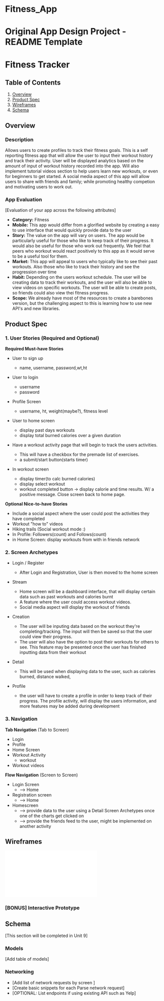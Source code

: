 # Fitness_App
Original App Design Project - README Template
===

# Fitness Tracker

## Table of Contents
1. [Overview](#Overview)
1. [Product Spec](#Product-Spec)
1. [Wireframes](#Wireframes)
2. [Schema](#Schema)

## Overview
### Description
Allows users to create profiles to track their fitness goals. This is a self reporting fitness app that will allow the user to input their workout history and track their activity. User will be displayed analytics based on the amount of input of workout history recorded into the app. Will also implement tutorial videos section to help users learn new workouts, or even for beginners to get started. A social media aspect of this app will allow users to share with friends and family; while promoting healthy competion and motivating users to work out.


### App Evaluation
[Evaluation of your app across the following attributes]
- **Category:** Fitness 
- **Mobile:** This app would differ from a glorified website by creating a easy to use interface that would quickly provide data to the user
- **Story:** The value on the app will vary on users. The app would be particularly useful for those who like to keep track of their progress. It would also be useful for those who work out frequently. We feel that peers who workout would react positively to this app as it would serve to be a useful tool for them. 
- **Market:** This app will appeal to users who typically like to see their past workouts. Also those who like to track their history and see the progression over time
- **Habit:** Depending on the users workout schedule. The user will be creating data to track their workouts, and the user will also be able to view videos on specific workouts. The user will be able to create posts, so friends could also view thei fitness progress.
- **Scope:** We already have most of the resources to create a barebones version, but the challenging aspect to this is learning how to use new API's and new libraries.

## Product Spec

### 1. User Stories (Required and Optional)

**Required Must-have Stories**
* User to sign up
    * name, username, password,wt,ht
    
* User to login
    * username
    * password

* Profile Screen
    * username, ht, weight(maybe?), fitness level 


* User to home screen
    * display past days workouts
    * display total burned calories over a given duration

* Have a workout activity page that will begin to track the users activities. 
    * This will have a checkbox for the premade list of exercises. 
    * a submit/start button(starts timer)
    


* In workout screen
    * display timer(to calc burned calories)
    * display select workout
    * workout completed button -> display calorie and time results. W/ a positive message. Close screen back to home page.
 



**Optional Nice-to-have Stories**

* Include a social aspect where the user could post the activities they have completed
* Workout "how to" videos
* Hiking trails (Social workout mode :)
* In Profile: Followers(count) and Follows(count)
* in Home Screen: display workouts from with in friends network

### 2. Screen Archetypes

* Login / Register
    * After Login and Registration, User is then moved to the home screen
* Stream
    * Home screen will be a dashboard interface, that will display certain data such as past workouts and calories burnt
    * A feature where the user could access workout videos. 
    * Social media aspect will display the workout of friends
* Creation
    * The user will be inputing data based on the workout they're completing/tracking. The input will then be saved so that the user could view their progress. 
    * The user will also have the option to post their workouts for others to see. This feature may be presented once the user has finished inputting data from their workout
* Detail
    * This will be used when displaying data to the user, such as calories burned, distance walked, 

* Profile
    * the user will have to create a profile in order to keep track of their progress. The profile activity, will display the users information, and more features may be added during development


### 3. Navigation

**Tab Navigation** (Tab to Screen)

* Login
* Profile
* Home Screen
* Workout Activity
    * workout
* Workout videos


**Flow Navigation** (Screen to Screen)

* Login Screen
    * --> Home
* Registration screen
    * --> Home
* Homescreen
    * --> provide data to the user using a Detail Screen Archetypes once one of the charts get clicked on
    * --> provide the friends feed to the user, might be implemented on another activity

## Wireframes
![](wireframe.pdf)
### [BONUS] Interactive Prototype

## Schema 
[This section will be completed in Unit 9]
### Models
[Add table of models]
### Networking
- [Add list of network requests by screen ]
- [Create basic snippets for each Parse network request]
- [OPTIONAL: List endpoints if using existing API such as Yelp]
